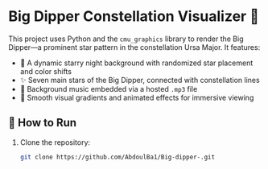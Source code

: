 # Big Dipper Constellation Visualizer 🌌

This project uses Python and the `cmu_graphics` library to render the Big Dipper—a prominent star pattern in the constellation Ursa Major. It features:

- 🌟 A dynamic starry night background with randomized star placement and color shifts
- ✨ Seven main stars of the Big Dipper, connected with constellation lines
- 🎵 Background music embedded via a hosted `.mp3` file
- 🎨 Smooth visual gradients and animated effects for immersive viewing


## 🚀 How to Run
1. Clone the repository:
   ```bash
   git clone https://github.com/AbdoulBa1/Big-dipper-.git
